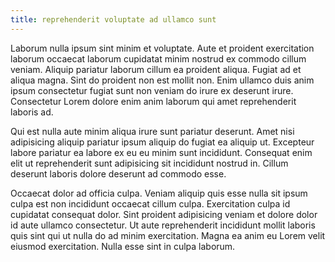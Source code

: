 ```yaml
---
title: reprehenderit voluptate ad ullamco sunt
---
```


Laborum nulla ipsum sint minim et voluptate. Aute et proident exercitation laborum occaecat laborum cupidatat minim nostrud ex commodo cillum veniam. Aliquip pariatur laborum cillum ea proident aliqua. Fugiat ad et aliqua magna. Sint do proident non est mollit non. Enim ullamco duis anim ipsum consectetur fugiat sunt non veniam do irure ex deserunt irure. Consectetur Lorem dolore enim anim laborum qui amet reprehenderit laboris ad.

Qui est nulla aute minim aliqua irure sunt pariatur deserunt. Amet nisi adipisicing aliquip pariatur ipsum aliquip do fugiat ea aliquip ut. Excepteur labore pariatur ea labore ex eu eu minim sunt incididunt. Consequat enim elit ut reprehenderit sunt adipisicing sit incididunt nostrud in. Cillum deserunt laboris dolore deserunt ad commodo esse.

Occaecat dolor ad officia culpa. Veniam aliquip quis esse nulla sit ipsum culpa est non incididunt occaecat cillum culpa. Exercitation culpa id cupidatat consequat dolor. Sint proident adipisicing veniam et dolore dolor id aute ullamco consectetur. Ut aute reprehenderit incididunt mollit laboris quis sint qui ut nulla do ad minim exercitation. Magna ea anim eu Lorem velit eiusmod exercitation. Nulla esse sint in culpa laborum.
